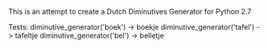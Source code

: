 This is an attempt to create a Dutch Diminutives Generator for Python 2.7

Tests: 
diminutive_generator('boek') -> boekje 
diminutive_generator('tafel') -> tafeltje 
diminutive_generator('bel') -> belletje